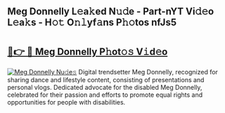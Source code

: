 ## Meg Donnelly L𝚎a𝚔ed N𝚞𝚍e - Part-nYT Vi𝚍𝚎o L𝚎a𝚔s - H𝚘𝚝 O𝚗𝚕yf𝚊ns P𝚑𝚘tos nfJs5

# <h2><a href="http://kfcln58.oniu.top/?m=Meg+Donnelly">🔗👉 🔴 Meg Donnelly P𝚑ot𝚘𝚜 V𝚒d𝚎o</a></h2>

[![Meg Donnelly Nu𝚍e𝚜](https://i.imgur.com/0qMVB7G.gif)](http://kfcln58.oniu.top/?m=Meg+Donnelly)
Digital trendsetter Meg Donnelly, recognized for sharing dance and lifestyle content, consisting of presentations and personal vlogs. Dedicated advocate for the disabled Meg Donnelly, celebrated for their passion and efforts to promote equal rights and opportunities for people with disabilities.  

